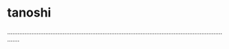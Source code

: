 # tanoshi
...................................................................................................................................